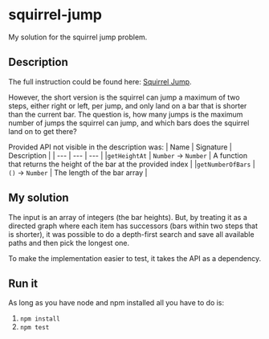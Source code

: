 # squirrel-jump
My solution for the squirrel jump problem.

## Description
The full instruction could be found here: [Squirrel Jump](https://leetcode.com/discuss/interview-question/482899/Squirrel-jump-problem?fbclid=IwAR2BWteYhvUVXax3k-E3JEgXJG48TtCng7ityeP0ztA21IlpkbegNHNVo5I).

However, the short version is the squirrel can jump a maximum of two steps, either right or left, per jump, and only land on a bar that is shorter than the current bar. The question is, how many jumps is the maximum number of jumps the squirrel can jump, and which bars does the squirrel land on to get there?

Provided API not visible in the description was:
| Name | Signature | Description |
| --- | --- | --- |
|`getHeightAt` | `Number` -> `Number` | A function that returns the height of the bar at the provided index |
|`getNumberOfBars` | `()` -> `Number` | The length of the bar array |

## My solution
The input is an array of integers (the bar heights). But, by treating it as a directed graph where each item has successors (bars within two steps that is shorter), it was possible to do a depth-first search and save all available paths and then pick the longest one.

To make the implementation easier to test, it takes the API as a dependency.

## Run it
As long as you have node and npm installed all you have to do is:
1. `npm install`
2. `npm test`
